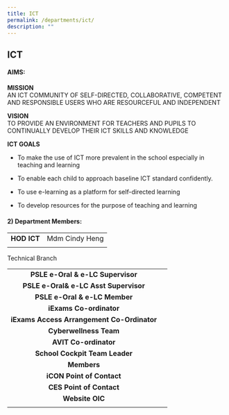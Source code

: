 ```yaml
---
title: ICT
permalink: /departments/ict/
description: ""
---
```

## ICT

#### AIMS:

**MISSION**<br>
AN ICT COMMUNITY OF SELF-DIRECTED, COLLABORATIVE, COMPETENT AND RESPONSIBLE USERS WHO ARE RESOURCEFUL AND INDEPENDENT  
  
**VISION** <br>
TO PROVIDE AN ENVIRONMENT FOR TEACHERS AND PUPILS TO CONTINUALLY DEVELOP THEIR ICT SKILLS AND KNOWLEDGE

**ICT GOALS**

*   To make the use of ICT more prevalent in the school especially in teaching and learning  
    
*   To enable each child to approach baseline ICT standard confidently.  
    
*   To use e-learning as a platform for self-directed learning  
    
*   To develop resources for the purpose of teaching and learning

#### 2) Department Members:

|   |   |
|:-:|---|
| **HOD ICT**  | Mdm Cindy Heng  |
|   |   |

Technical Branch

|   |   |
|:-:|---|
| **PSLE e-Oral & e-LC Supervisor**  |   |
| **PSLE e-Oral& e-LC** **Asst Supervisor**  |   |
| **PSLE e-Oral & e-LC Member**  |   |
| **iExams Co-ordinator**  |   |
| **iExams Access Arrangement** **Co-Ordinator**  |   |
| **Cyberwellness Team**  |   |
| **AVIT Co-ordinator**  |   |
| **School Cockpit Team Leader**  |   |
| **Members**  |   |
| **iCON Point of Contact**  |   |
| **CES Point of Contact**  |   |
| **Website OIC**  |   |
|   |   |
